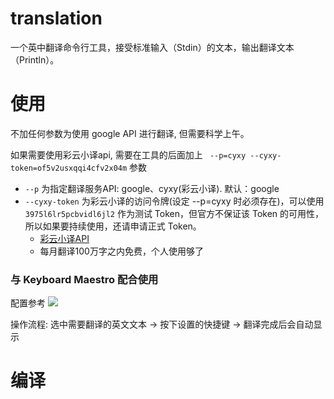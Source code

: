 translation
=========================
一个英中翻译命令行工具，接受标准输入（Stdin）的文本，输出翻译文本（Println）。


使用
=========================
不加任何参数为使用 google API 进行翻译, 但需要科学上午。

如果需要使用彩云小译api, 需要在工具的后面加上 ` --p=cyxy --cyxy-token=of5v2usxqqi4cfv2x04m` 参数
* `--p` 为指定翻译服务API: google、cyxy(彩云小译). 默认：google
* `--cyxy-token` 为彩云小译的访问令牌(设定 --p=cyxy 时必须存在)，可以使用 `3975l6lr5pcbvidl6jl2` 作为测试 Token，但官方不保证该 Token 的可用性，所以如果要持续使用，还请申请正式 Token。
    * [彩云小译API](https://fanyi.caiyunapp.com/#/api)
    * 每月翻译100万字之内免费，个人使用够了

### 与 Keyboard Maestro 配合使用
配置参考
![](https://raw.githubusercontent.com/Herbertzz/imgs/master/translation-readme-google-km.png)

操作流程: 选中需要翻译的英文文本 -> 按下设置的快捷键 -> 翻译完成后会自动显示


编译
=========================